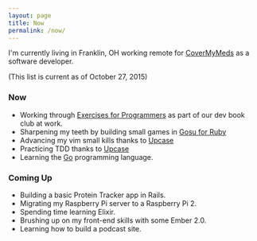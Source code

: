```yaml
---
layout: page
title: Now
permalink: /now/
---
```


I'm currently living in Franklin, OH working remote for [CoverMyMeds](http://covermymeds.com) as a software developer.

(This list is current as of October 27, 2015)

### Now

* Working through [Exercises for Programmers](https://pragprog.com/book/bhwb/exercises-for-programmers) as part of our dev book club at work.
* Sharpening my teeth by building small games in [Gosu for Ruby](https://rubygems.org/gems/gosu)
* Advancing my vim small kills thanks to [Upcase](http://upcase.com)
* Practicing TDD thanks to [Upcase](http://upcase.com)
* Learning the [Go](http://golang.org) programming language.

### Coming Up

* Building a basic Protein Tracker app in Rails.
* Migrating my Raspberry Pi server to a Raspberry Pi 2.
* Spending time learning Elixir.
* Brushing up on my front-end skills with some Ember 2.0.
* Learning how to build a podcast site.
